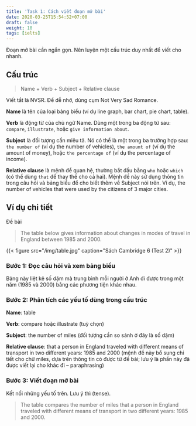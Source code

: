 ```yaml
---
title: 'Task 1: Cách viết đoạn mở bài'
date: 2020-03-25T15:54:52+07:00
draft: false
weight: 10
tags: [ielts]
---
```


Đoạn mở bài cần ngắn gọn. Nên luyện một cấu trúc duy nhất để viết cho nhanh.

## Cấu trúc

> Name + Verb + Subject + Relative clause

Viết tắt là NVSR. Để dễ nhớ, dùng cụm Not Very Sad Romance.

**Name** là tên của loại bảng biểu (ví dụ line graph, bar chart, pie chart, table).

**Verb** là động từ của chủ ngữ Name. Dùng một trong ba động từ sau: `compare`, `illustrate`, hoặc `give information about`.

**Subject** là đối tượng cần miêu tả. Nó có thể là một trong ba trường hợp sau: `the number of` (ví dụ the number of vehicles), `the amount of` (ví dụ the amount of money), hoặc `the percentage of` (ví dụ the percentage of income).

**Relative clause** là mệnh đề quan hệ, thường bắt đầu bằng `who` hoặc `which` (có thể dùng `that` để thay thế cho cả hai). Mệnh đề này sử dụng thông tin trong câu hỏi và bảng biểu để cho biết thêm về Subject nói trên. Ví dụ, the number of vehicles that were used by the citizens of 3 major cities.

## Ví dụ chi tiết

Đề bài

> The table below gives information about changes in modes of travel in England between 1985 and 2000.

{{< figure src="/img/table.jpg" caption="Sách Cambridge 6 (Test 2)" >}}

### Bước 1: Đọc câu hỏi và xem bảng biểu

Bảng này liệt kê số dặm mà trung bình mỗi người ở Anh đi được trong một năm (1985 và 2000) bằng các phương tiện khác nhau.

### Bước 2: Phân tích các yếu tố dùng trong cấu trúc

**Name**: table

**Verb**: compare hoặc illustrate (tuỳ chọn)

**Subject**: the number of miles (đối tượng cần so sánh ở đây là số dặm)

**Relative clause**: that a person in England traveled with different means of transport in two different years: 1985 and 2000 (mệnh đề này bổ sung chi tiết cho chữ miles, dựa trên thông tin có được từ đề bài; lưu ý là phần này đã được viết lại cho khác đi – paraphrasing)

### Bước 3: Viết đoạn mở bài

Kết nối những yếu tố trên. Lưu ý thì (tense).

> The table compares the number of miles that a person in England traveled with different means of transport in two different years: 1985 and 2000.
